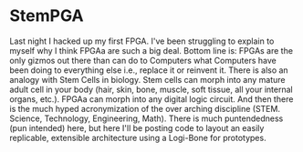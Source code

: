 # StemPGA
Last night I hacked up my first FPGA. I've been struggling to explain to myself why I think FPGAa are such a big deal. Bottom line is: FPGAs are the only gizmos out there than can do to Computers what Computers have been doing to everything else i.e., replace it or reinvent it.
There is also an analogy with Stem Cells in biology. Stem cells can morph into any mature adult cell in your body (hair, skin, bone, muscle, soft tissue, all your internal organs, etc.). FPGAa can morph into any digital logic circuit. And then there is the much hyped acronymization of the over arching discipline (STEM. Science, Technology, Engineering, Math). There is much puntendedness (pun intended) here, but here I'll be posting code to layout an easily replicable, extensible architecture using a Logi-Bone for prototypes.
